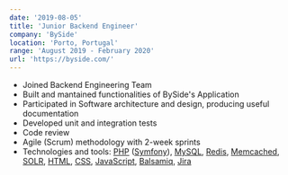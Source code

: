 ```yaml
---
date: '2019-08-05'
title: 'Junior Backend Engineer'
company: 'BySide'
location: 'Porto, Portugal'
range: 'August 2019 - February 2020'
url: 'https://byside.com/'
---
```


- Joined Backend Engineering Team
- Built and mantained functionalities of BySide's Application
- Participated in Software architecture and design, producing useful documentation
- Developed unit and integration tests
- Code review
- Agile (Scrum) methodology with 2-week sprints
- Technologies and tools: [PHP](https://www.php.net/) ([Symfony](https://symfony.com/)), [MySQL](https://www.mysql.com/), [Redis](https://redis.io/), [Memcached](https://memcached.org/), [SOLR](https://solr.apache.org/), [HTML](https://developer.mozilla.org/en-US/docs/Web/HTML), [CSS](https://developer.mozilla.org/en-US/docs/Web/CSS), [JavaScript](https://www.javascript.com/), [Balsamiq](https://balsamiq.com/), [Jira](https://www.atlassian.com/software/jira)
